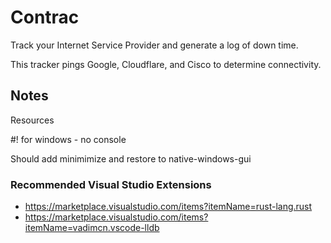 # Contrac

Track your Internet Service Provider and generate a log of down time.

This tracker pings Google, Cloudflare, and Cisco to determine connectivity.

## Notes

Resources

#! for windows - no console

Should add minimimize and restore to native-windows-gui





### Recommended Visual Studio Extensions

* https://marketplace.visualstudio.com/items?itemName=rust-lang.rust
* https://marketplace.visualstudio.com/items?itemName=vadimcn.vscode-lldb

